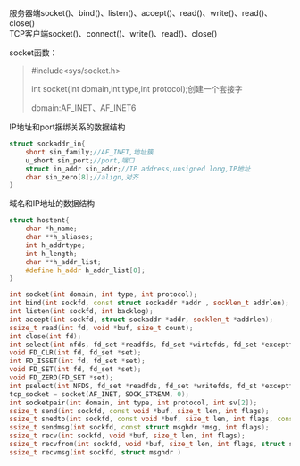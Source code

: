 <!--
 * @Author       : foregic
 * @Date         : 2021-08-04 09:53:21
 * @LastEditors  : foregic
 * @LastEditTime : 2021-08-16 21:00:00
 * @FilePath     : \learning-materials\网络编程.md
 * @Description  : 
-->

服务器端socket()、bind()、listen()、accept()、read()、write()、read()、close()\
TCP客户端socket()、connect()、write()、read()、close()

socket函数：
> #include<sys/socket.h>
> 
> int socket(int domain,int type,int protocol);创建一个套接字
> 
> domain:AF_INET、AF_INET6


IP地址和port捆绑关系的数据结构
```c++
struct sockaddr_in{
    short sin_family;//AF_INET,地址簇
    u_short sin_port;//port,端口
    struct in_addr sin_addr;//IP address,unsigned long,IP地址
    char sin_zero[8];//align,对齐
}
```

域名和IP地址的数据结构
```c++
struct hostent{
    char *h_name;
    char **h_aliases;
    int h_addrtype;
    int h_length;
    char **h_addr_list;
    #define h_addr h_addr_list[0];
}
```



```c++
int socket(int domain, int type, int protocol);
int bind(int sockfd, const struct sockaddr *addr , socklen_t addrlen);
int listen(int sockfd, int backlog);
int accept(int sockfd, struct sockaddr *addr, socklen_t *addrlen);
ssize_t read(int fd, void *buf, size_t count);
int close(int fd);
int select(int nfds, fd_set *readfds, fd_set *wirtefds, fd_set *exceptfds, struct tiemval *timeout);
void FD_CLR(int fd, fd_set *set);
int FD_ISSET(int fd, fd_set *set);
void FD_SET(int fd, fd_set *set);
void FD_ZERO(FD_SET *set);
int pselect(int NFDS, fd_set *readfds, fd_set *writefds, fd_st *exceptfds, const struct timespec *timeout, const sigset_t *sigmask);
tcp_socket = socket(AF_INET, SOCK_STREAM, 0);
int socketpair(int domain, int type, int protocol, int sv[2]);
ssize_t send(int sockfd, const void *buf, size_t len, int flags);
ssize_t snedto(int sockfd, const void *buf, size_t len, int flags, const struct sockaddr *dest_addr, socklen_t addrlen);
ssize_t sendmsg(int sockfd, const struct msghdr *msg, int flags);
ssize_t recv(int sockfd, void *buf, size_t len, int flags);
ssize_t recvfrom(int sockfd, void *buf, size_t len, int flags, struct sockaddr *src_addr, socklen_t *addrlen);
ssize_t recvmsg(int sockfd, struct msghdr )
```




